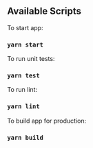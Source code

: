 ## Available Scripts

To start app:
### `yarn start`

To run unit tests:

### `yarn test`

To run lint:

### `yarn lint`

To build app for production:

### `yarn build`

